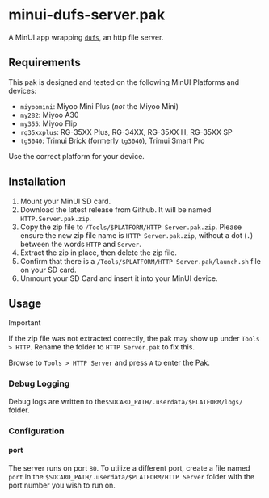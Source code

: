 # minui-dufs-server.pak

A MinUI app wrapping [`dufs`](https://github.com/sigoden/dufs/), an http file server.

## Requirements

This pak is designed and tested on the following MinUI Platforms and devices:

- `miyoomini`: Miyoo Mini Plus (_not_ the Miyoo Mini)
- `my282`: Miyoo A30
- `my355`: Miyoo Flip
- `rg35xxplus`: RG-35XX Plus, RG-34XX, RG-35XX H, RG-35XX SP
- `tg5040`: Trimui Brick (formerly `tg3040`), Trimui Smart Pro

Use the correct platform for your device.

## Installation

1. Mount your MinUI SD card.
2. Download the latest release from Github. It will be named `HTTP.Server.pak.zip`.
3. Copy the zip file to `/Tools/$PLATFORM/HTTP Server.pak.zip`. Please ensure the new zip file name is `HTTP Server.pak.zip`, without a dot (`.`) between the words `HTTP` and `Server`.
4. Extract the zip in place, then delete the zip file.
5. Confirm that there is a `/Tools/$PLATFORM/HTTP Server.pak/launch.sh` file on your SD card.
6. Unmount your SD Card and insert it into your MinUI device.

## Usage

> [!IMPORTANT]
> If the zip file was not extracted correctly, the pak may show up under `Tools > HTTP`. Rename the folder to `HTTP Server.pak` to fix this.

Browse to `Tools > HTTP Server` and press `A` to enter the Pak.

### Debug Logging

Debug logs are written to the`$SDCARD_PATH/.userdata/$PLATFORM/logs/` folder.

### Configuration

#### port

The server runs on port `80`. To utilize a different port, create a file named `port` in the `$SDCARD_PATH/.userdata/$PLATFORM/HTTP Server` folder with the port number you wish to run on.
